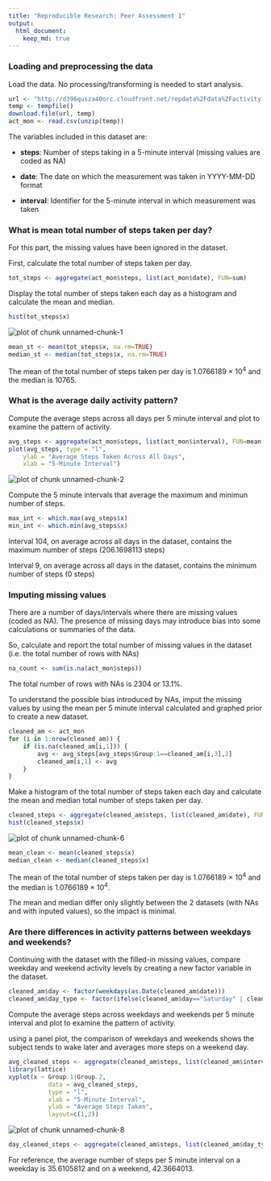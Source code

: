 ```yaml
---
title: "Reproducible Research: Peer Assessment 1"
output: 
  html_document:
    keep_md: true
---
```


  
### Loading and preprocessing the data  

Load the data. No processing/transforming is needed to start analysis.


```r
url <- "http://d396qusza40orc.cloudfront.net/repdata%2Fdata%2Factivity.zip"
temp <- tempfile()
download.file(url, temp)
act_mon <- read.csv(unzip(temp))
```

The variables included in this dataset are:

- **steps**: Number of steps taking in a 5-minute interval (missing values are coded as NA)

- **date**: The date on which the measurement was taken in YYYY-MM-DD format

- **interval**: Identifier for the 5-minute interval in which measurement was taken

### What is mean total number of steps taken per day?  

For this part, the missing values have been ignored in the dataset.

First, calculate the total number of steps taken per day.


```r
tot_steps <- aggregate(act_mon$steps, list(act_mon$date), FUN=sum)
```

Display the total number of steps taken each day as a histogram and calculate the mean and median.


```r
hist(tot_steps$x)
```

![plot of chunk unnamed-chunk-1](figure/unnamed-chunk-1-1.png) 

```r
mean_st <- mean(tot_steps$x, na.rm=TRUE)
median_st <- median(tot_steps$x, na.rm=TRUE)
```

The mean of the total number of steps taken per day is 1.0766189 &times; 10<sup>4</sup> and the median is 10765.

### What is the average daily activity pattern?  

Compute the average steps across all days per 5 minute interval and plot to examine the pattern of activity.


```r
avg_steps <- aggregate(act_mon$steps, list(act_mon$interval), FUN=mean, na.rm=TRUE)
plot(avg_steps, type = "l",
    ylab = "Average Steps Taken Across All Days",
    xlab = "5-Minute Interval")
```

![plot of chunk unnamed-chunk-2](figure/unnamed-chunk-2-1.png) 

Compute the 5 minute intervals that average the maximum and minimun number of steps.


```r
max_int <- which.max(avg_steps$x)
min_int <- which.min(avg_steps$x)
```

Interval 104, on average across all days in the dataset, contains the maximum number of steps (206.1698113 steps)

Interval 9, on average across all days in the dataset, contains the minimum number of steps (0 steps)

### Imputing missing values

There are a number of days/intervals where there are missing values (coded as NA). The presence of missing days may introduce bias into some calculations or summaries of the data.

So, calculate and report the total number of missing values in the dataset (i.e. the total number of rows with NAs)


```r
na_count <- sum(is.na(act_mon$steps))
```

The total number of rows with NAs is 2304 or 13.1%.

To understand the possible bias introduced by NAs, imput the missing values by using the mean per 5 minute interval calculated and graphed prior to create a new dataset.


```r
cleaned_am <- act_mon
for (i in 1:nrow(cleaned_am)) {
    if (is.na(cleaned_am[i,1])) {
        avg <- avg_steps[avg_steps$Group.1==cleaned_am[i,3],2]
        cleaned_am[i,1] <- avg
    }
}
```

Make a histogram of the total number of steps taken each day and calculate the mean and median total number of steps taken per day. 


```r
cleaned_steps <- aggregate(cleaned_am$steps, list(cleaned_am$date), FUN=sum)
hist(cleaned_steps$x)
```

![plot of chunk unnamed-chunk-6](figure/unnamed-chunk-6-1.png) 

```r
mean_clean <- mean(cleaned_steps$x)
median_clean <- median(cleaned_steps$x)
```

The mean of the total number of steps taken per day is 1.0766189 &times; 10<sup>4</sup> and the median is 1.0766189 &times; 10<sup>4</sup>.

The mean and median differ only slightly between the 2 datasets (with NAs and with inputed values), so the impact is minimal. 

### Are there differences in activity patterns between weekdays and weekends?

Continuing with the dataset with the filled-in missing values, compare weekday and weekend activity levels by creating a new factor variable in the dataset.


```r
cleaned_am$day <- factor(weekdays(as.Date(cleaned_am$date)))
cleaned_am$day_type <- factor(ifelse(cleaned_am$day=="Saturday" | cleaned_am$day=="Sunday", "weekend", "weekday"))
```

Compute the average steps across weekdays and weekends per 5 minute interval and plot to examine the pattern of activity.

using a panel plot, the comparison of weekdays and weekends shows the subject tends to wake later and averages more steps on a weekend day.


```r
avg_cleaned_steps <- aggregate(cleaned_am$steps, list(cleaned_am$interval, cleaned_am$day_type), FUN=mean)
library(lattice)
xyplot(x ~ Group.1|Group.2, 
           data = avg_cleaned_steps,
           type = "l",
           xlab = "5-Minute Interval",
           ylab = "Average Steps Taken",
           layout=c(1,2))
```

![plot of chunk unnamed-chunk-8](figure/unnamed-chunk-8-1.png) 

```r
day_cleaned_steps <- aggregate(cleaned_am$steps, list(cleaned_am$day_type), FUN=mean)
```

For reference, the average number of steps per 5 minute interval on a weekday is 35.6105812 and on a weekend, 42.3664013.

